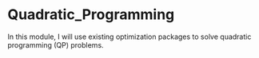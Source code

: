 # Quadratic_Programming

In this module, I will use existing optimization packages to solve quadratic programming (QP) problems.
